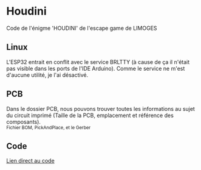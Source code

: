 # Houdini
Code de l'énigme 'HOUDINI' de l'escape game de LIMOGES

## Linux  

L'ESP32 entrait en conflit avec le service BRLTTY (à cause de ça il n'était pas visible dans les ports de l'IDE Arduino). Comme le service ne m'est d'aucune utilité, je l'ai désactivé.  

## PCB

Dans le dossier PCB, nous pouvons trouver toutes les informations au sujet du circuit imprimé (Taille de la PCB, emplacement et référence des composants).  
<sub>Fichier BOM, PickAndPlace, et le Gerber</sub>

## Code

[Lien direct au code](https://github.com/WindeadGhost/Houdini/blob/main/houdini/houdini.ino)

